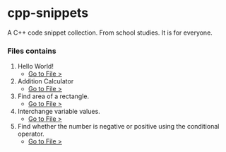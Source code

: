 # cpp-snippets
A C++ code snippet collection. From school studies. It is for everyone.
### Files contains
1. Hello World!
   * [Go to File >](https://github.com/dcdunkan/cpp-snippets/blob/main/001%20hello-world.cpp)
2. Addition Calculator
   * [Go to File >](https://github.com/dcdunkan/cpp-snippets/blob/main/002%20basic-calculator.cpp)
3. Find area of a rectangle.
   * [Go to File >](https://github.com/dcdunkan/cpp-snippets/blob/main/003%20find-area-rectangle.cpp)
4. Interchange variable values.
   * [Go to File >](https://github.com/dcdunkan/cpp-snippets/blob/main/004%20interchange-values.cpp)
5. Find whether the number is negative or positive using the conditional operator.
   * [Go to File >](https://github.com/dcdunkan/cpp-snippets/blob/main/005%20conditional%20operator%20num%20-ve%20or%20%2Bve.cpp)
